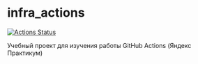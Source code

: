 # infra_actions

[![Actions Status](https://github.com/justdrol/infra_actions/workflows/CI/badge.svg)](https://github.com/justdrol/infra_actions/actions)

Учебный проект для изучения работы GitHub Actions (Яндекс Практикум)
